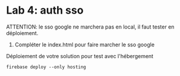 # Lab 4: auth sso

ATTENTION: le sso google ne marchera pas en local, il faut tester en déploiement.

1. Compléter le index.html pour faire marcher le sso google

Déploiement de votre solution pour test avec l'hébergement
```
firebase deploy --only hosting
```

